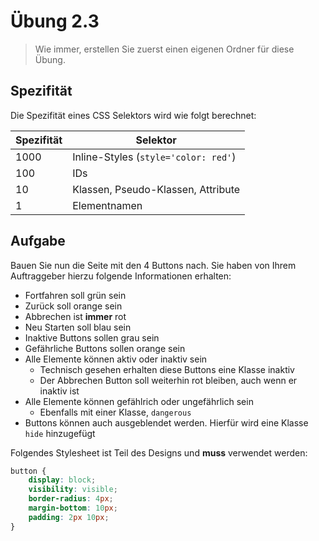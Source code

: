 # Übung 2.3 #

> Wie immer, erstellen Sie zuerst einen eigenen Ordner für diese Übung.

## Spezifität ##

Die Spezifität eines CSS Selektors wird wie folgt berechnet:

| Spezifität | Selektor |
| --- | --- |
| 1000 | Inline-Styles (`style='color: red'`) |
| 100 | IDs |
| 10 | Klassen, Pseudo-Klassen, Attribute |
| 1 | Elementnamen |

## Aufgabe ##

Bauen Sie nun die Seite mit den 4 Buttons nach. Sie haben von Ihrem Auftraggeber hierzu
folgende Informationen erhalten:

- Fortfahren soll grün sein
- Zurück soll orange sein
- Abbrechen ist **immer** rot
- Neu Starten soll blau sein
- Inaktive Buttons sollen grau sein
- Gefährliche Buttons sollen orange sein
- Alle Elemente können aktiv oder inaktiv sein
    - Technisch gesehen erhalten diese Buttons eine Klasse inaktiv
    - Der Abbrechen Button soll weiterhin rot bleiben, auch wenn er inaktiv ist
- Alle Elemente können gefählrich oder ungefährlich sein
    - Ebenfalls mit einer Klasse, `dangerous`
- Buttons können auch ausgeblendet werden. Hierfür wird eine Klasse `hide` hinzugefügt

Folgendes Stylesheet ist Teil des Designs und **muss** verwendet werden:

```css
button {
    display: block;
    visibility: visible;
    border-radius: 4px;
    margin-bottom: 10px;
    padding: 2px 10px;
}
```
